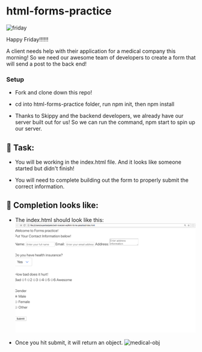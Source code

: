 # html-forms-practice

![friday](https://gph.is/2d031yt)

Happy Friday!!!!!!

A client needs help with their application for a medical company this morning! So we need our awesome team of developers to create a form that will send a post to the back end! 


### Setup

- Fork and clone down this repo! 

- cd into html-forms-practice folder, run npm init, then npm install 

- Thanks to Skippy and the backend developers, we already have our server built out for us! So we can run the command, npm start to spin up our server. 

## 🚀 Task:

- You will be working in the index.html file. And it looks like someone started but didn't finish!

- You will need to complete building out the form to properly submit the correct information. 


## 🚀 Completion looks like:

- The index.html should look like this: 
![forms](./assets/forms-practice.png)


- Once you hit submit, it will return an object. 
![medical-obj](./asset/med-obj.png)

